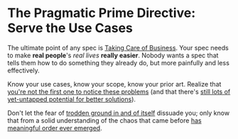 # The Pragmatic Prime Directive: Serve the Use Cases

The ultimate point of any spec is [Taking Care of Business][]. Your spec needs to make **real people**'s *real lives* **really easier**. Nobody wants a spec that tells them how to do something they already do, but more painfully and less effectively.

Know your use cases, know your scope, know your prior art. Realize that [you're not the first one to notice these problems][SPACEWAR] (and that there's [still lots of yet-untapped potential for better solutions][cluetrain]).

Don't let the fear of [trodden ground in and of itself][xkcd 927] dissuade you; only know that from a solid understanding of the chaos that came before [has meaningful order ever emerged][xkcd 927 fixed].

[Taking Care of Business]: http://www.elvisblog.net/2012/03/31/elvis-captain-marvel-jr-and-the-tcb-lightning-bolt/
[SPACEWAR]: http://stuartpb.github.io/spacewar-article/spacewar.html
[cluetrain]: http://www.cluetrain.com/
[xkcd 927]: https://xkcd.com/927/
[xkcd 927 fixed]: http://i.imgur.com/YxWC3IL.png
